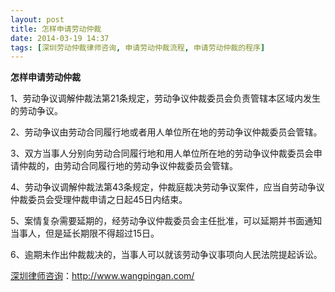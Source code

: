 ```yaml
---
layout: post
title: 怎样申请劳动仲裁
date: 2014-03-19 14:37
tags: [深圳劳动仲裁律师咨询, 申请劳动仲裁流程, 申请劳动仲裁的程序]
---
```

<strong>怎样申请劳动仲裁</strong>

1、劳动争议调解仲裁法第21条规定，劳动争议仲裁委员会负责管辖本区域内发生的劳动争议。

2、劳动争议由劳动合同履行地或者用人单位所在地的劳动争议仲裁委员会管辖。

3、双方当事人分别向劳动合同履行地和用人单位所在地的劳动争议仲裁委员会申请仲裁的，由劳动合同履行地的劳动争议仲裁委员会管辖。

4、劳动争议调解仲裁法第43条规定，仲裁庭裁决劳动争议案件，应当自劳动争议仲裁委员会受理仲裁申请之日起45日内结束。

5、案情复杂需要延期的，经劳动争议仲裁委员会主任批准，可以延期并书面通知当事人，但是延长期限不得超过15日。

6、逾期未作出仲裁裁决的，当事人可以就该劳动争议事项向人民法院提起诉讼。

<a href="http://www.wangpingan.com/">深圳律师咨询</a>：<a href="http://www.wangpingan.com/">http://www.wangpingan.com/</a>


